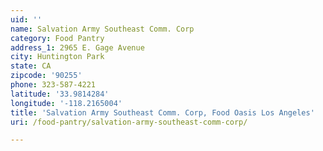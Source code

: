 ```yaml
---
uid: ''
name: Salvation Army Southeast Comm. Corp
category: Food Pantry
address_1: 2965 E. Gage Avenue
city: Huntington Park
state: CA
zipcode: '90255'
phone: 323-587-4221
latitude: '33.9814284'
longitude: '-118.2165004'
title: 'Salvation Army Southeast Comm. Corp, Food Oasis Los Angeles'
uri: /food-pantry/salvation-army-southeast-comm-corp/

---
```

